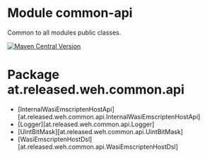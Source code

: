 # Module common-api

Common to all modules public classes.

[<img alt="Maven Central Version" src="https://img.shields.io/maven-central/v/at.released.weh/common-api?style=flat-square">](https://central.sonatype.com/artifact/at.released.weh/common-api/overview)

# Package at.released.weh.common.api

* [InternalWasiEmscriptenHostApi][at.released.weh.common.api.InternalWasiEmscriptenHostApi]
* [Logger][at.released.weh.common.api.Logger]
* [UintBitMask][at.released.weh.common.api.UintBitMask]
* [WasiEmscriptenHostDsl][at.released.weh.common.api.WasiEmscriptenHostDsl]
